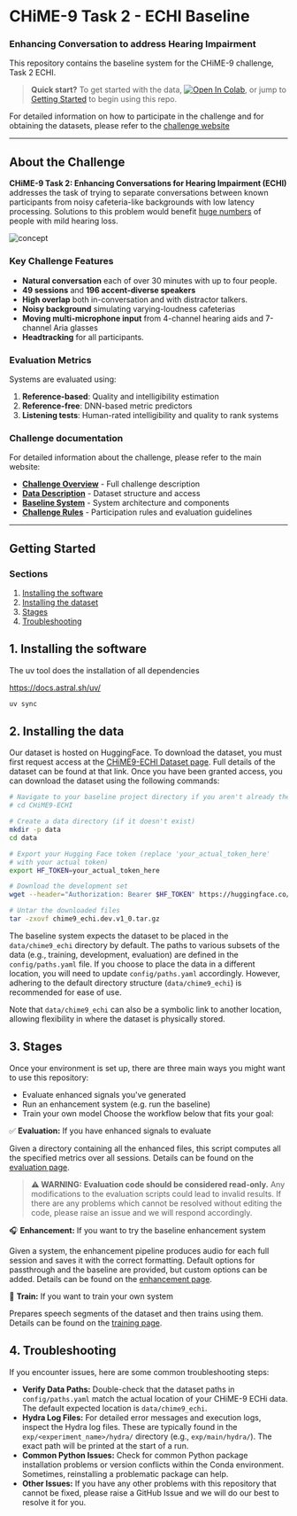 # CHiME-9 Task 2 - ECHI Baseline

### Enhancing Conversation to address Hearing Impairment

This repository contains the baseline system for the CHiME-9 challenge, Task 2 ECHI.

> **Quick start?** To get started with the data, [![Open In Colab](https://colab.research.google.com/assets/colab-badge.svg)](https://colab.research.google.com/github/CHiME9-ECHI/CHiME9-ECHI/blob/main/Quickstart.ipynb), or jump to [Getting Started](#getting-started) to begin using this repo.

For detailed information on how to participate in the challenge and for obtaining the datasets, please refer to the [challenge website](https://www.chimechallenge.org/current/task2/index)

---

## About the Challenge

**CHiME-9 Task 2: Enhancing Conversations for Hearing Impairment (ECHI)** addresses the task of trying to separate conversations between known participants from noisy cafeteria-like backgrounds with low latency processing. Solutions to this problem would benefit [huge numbers](https://rnid.org.uk/get-involved/research-and-policy/facts-and-figures/prevalence-of-deafness-and-hearing-loss/) of people with mild hearing loss.

![concept](docs/images/echi_concept.png)

### Key Challenge Features

- **Natural conversation** each of over 30 minutes with up to four people.
- **49 sessions** and **196 accent-diverse speakers**
- **High overlap** both in-conversation and with distractor talkers.
- **Noisy background** simulating varying-loudness cafeterias
- **Moving multi-microphone input** from 4-channel hearing aids and 7-channel Aria glasses
- **Headtracking** for all participants.

### Evaluation Metrics

Systems are evaluated using:

1. **Reference-based**: Quality and intelligibility estimation
2. **Reference-free**: DNN-based metric predictors
3. **Listening tests**: Human-rated intelligibility and quality to rank systems

### Challenge documentation

For detailed information about the challenge, please refer to the main website:

- **[Challenge Overview](https://www.chimechallenge.org/current/task2/index)** - Full challenge description
- **[Data Description](https://www.chimechallenge.org/current/task2/data)** - Dataset structure and access
- **[Baseline System](https://www.chimechallenge.org/current/task2/baseline)** - System architecture and components
- **[Challenge Rules](https://www.chimechallenge.org/current/task2/rules)** - Participation rules and evaluation guidelines

---

## Getting Started

### Sections

1. <a href="#install">Installing the software</a>
2. <a href="#data">Installing the dataset</a>
3. <a href="#stages">Stages</a>
4. <a href="#troubleshooting">Troubleshooting</a>

## <a id="#install">1. Installing the software</a>

The  uv tool does the installation of all dependencies

https://docs.astral.sh/uv/

```bash
uv sync
```

## <a id="data"> 2. Installing the data </a>

Our dataset is hosted on HuggingFace. To download the dataset, you must first
request access at the
[CHiME9-ECHI Dataset page](https://huggingface.co/datasets/CHiME9-ECHI/CHiME9-ECHI).
Full details of the dataset can be found at that link. Once you have been
granted access, you can download the dataset using the following commands:

```bash
# Navigate to your baseline project directory if you aren't already there
# cd CHiME9-ECHI

# Create a data directory (if it doesn't exist)
mkdir -p data
cd data

# Export your Hugging Face token (replace 'your_actual_token_here'
# with your actual token)
export HF_TOKEN=your_actual_token_here

# Download the development set
wget --header="Authorization: Bearer $HF_TOKEN" https://huggingface.co/datasets/CHiME9-ECHI/CHiME9-ECHI/resolve/main/data/chime9_echi.dev.v1_0.tar.gz

# Untar the downloaded files
tar -zxovf chime9_echi.dev.v1_0.tar.gz
```

The baseline system expects the dataset to be placed in the `data/chime9_echi`
 directory by default. The paths to various subsets of the data (e.g., training,
 development, evaluation) are defined in the `config/paths.yaml` file. If you
 choose to place the data in a different location, you will need to update
 `config/paths.yaml` accordingly. However, adhering to the default directory
 structure (`data/chime9_echi`) is recommended for ease of use.

Note that `data/chime9_echi` can also be a symbolic link to another location,
allowing flexibility in where the dataset is physically stored.

## <a id="stages">3. Stages</a>

Once your environment is set up, there are three main ways you might want to use this repository:

- Evaluate enhanced signals you've generated
- Run an enhancement system (e.g. run the baseline)
- Train your own model
Choose the workflow below that fits your goal:

✅ **Evaluation:** If you have enhanced signals to evaluate

Given a directory containing all the enhanced files, this script computes all the specified metrics over all sessions. Details can be found on the [evaluation page](docs/evaluation.md).

> **⚠️ WARNING:**
> **Evaluation code should be considered read-only.**
> Any modifications to the evaluation scripts could lead to invalid results.
> If there are any problems which cannot be resolved without editing the code,
> please raise an issue and we will respond accordingly.

🎧 **Enhancement:** If you want to try the baseline enhancement system

Given a system, the enhancement pipeline produces
 audio for each full session and saves it with the correct formatting. Default
 options for passthrough and the baseline are provided, but custom options
 can be added. Details can be found on the
 [enhancement page](docs/enhancement.md).

🧠  **Train:** If you want to train your own system

Prepares speech segments of the dataset and then trains using them.
Details can be found on the [training page](docs/training.md).

## <a id="troubleshooting">4. Troubleshooting</a>

If you encounter issues, here are some common troubleshooting steps:

- **Verify Data Paths:** Double-check that the dataset paths in `config/paths.yaml`
 match the actual location of your CHiME-9 ECHi data. The default expected location
 is `data/chime9_echi`.
- **Hydra Log Files:** For detailed error messages and execution logs, inspect the
 Hydra log files. These are typically found in the `exp/<experiment_name>/hydra/`
 directory (e.g., `exp/main/hydra/`). The exact path will be printed at the start
 of a run.
- **Common Python Issues:** Check for common Python package installation problems
 or version conflicts within the Conda environment. Sometimes, reinstalling a
 problematic package can help.
- **Other Issues:** If you have any other problems with this repository that
cannot be fixed, please raise a GitHub Issue and we will do our best to resolve
it for you.
